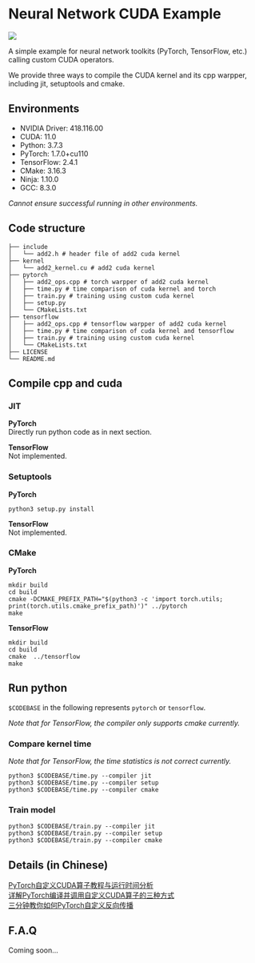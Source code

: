 # Neural Network CUDA Example
![](../image/logo.png)

A simple example for neural network toolkits (PyTorch, TensorFlow, etc.) calling custom CUDA operators.

We provide three ways to compile the CUDA kernel and its cpp warpper, including jit, setuptools and cmake.

## Environments
* NVIDIA Driver: 418.116.00
* CUDA: 11.0
* Python: 3.7.3
* PyTorch: 1.7.0+cu110
* TensorFlow: 2.4.1
* CMake: 3.16.3
* Ninja: 1.10.0
* GCC: 8.3.0

*Cannot ensure successful running in other environments.*

## Code structure
```shell
├── include
│   └── add2.h # header file of add2 cuda kernel
├── kernel
│   └── add2_kernel.cu # add2 cuda kernel
├── pytorch
│   ├── add2_ops.cpp # torch warpper of add2 cuda kernel
│   ├── time.py # time comparison of cuda kernel and torch
│   ├── train.py # training using custom cuda kernel
│   ├── setup.py
│   └── CMakeLists.txt
├── tensorflow
│   ├── add2_ops.cpp # tensorflow warpper of add2 cuda kernel
│   ├── time.py # time comparison of cuda kernel and tensorflow
│   ├── train.py # training using custom cuda kernel
│   └── CMakeLists.txt
├── LICENSE
└── README.md
```

## Compile cpp and cuda
### JIT
**PyTorch**  
Directly run python code as in next section.

**TensorFlow**  
Not implemented.

### Setuptools
**PyTorch**  
```shell
python3 setup.py install
```

**TensorFlow**  
Not implemented.

### CMake
**PyTorch**  
```shell
mkdir build
cd build
cmake -DCMAKE_PREFIX_PATH="$(python3 -c 'import torch.utils; print(torch.utils.cmake_prefix_path)')" ../pytorch
make
```

**TensorFlow**  
```shell
mkdir build
cd build
cmake  ../tensorflow
make
```

## Run python
`$CODEBASE` in the following represents `pytorch` or `tensorflow`.

*Note that for TensorFlow, the compiler only supports cmake currently.*

### Compare kernel time
*Note that for TensorFlow, the time statistics is not correct currently.*

```shell
python3 $CODEBASE/time.py --compiler jit
python3 $CODEBASE/time.py --compiler setup
python3 $CODEBASE/time.py --compiler cmake
```

### Train model
```shell
python3 $CODEBASE/train.py --compiler jit
python3 $CODEBASE/train.py --compiler setup
python3 $CODEBASE/train.py --compiler cmake
```

## Details (in Chinese)
[PyTorch自定义CUDA算子教程与运行时间分析](https://godweiyang.com/2021/03/18/torch-cpp-cuda)  
[详解PyTorch编译并调用自定义CUDA算子的三种方式](https://godweiyang.com/2021/03/18/torch-cpp-cuda-2)  
[三分钟教你如何PyTorch自定义反向传播](https://godweiyang.com/2021/03/18/torch-cpp-cuda-3)

## F.A.Q
Coming soon...